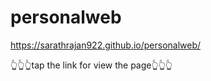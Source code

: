 # personalweb

https://sarathrajan922.github.io/personalweb/
      
👆👆👆tap the link for view the page👆👆👆
  
